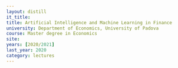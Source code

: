 ```yaml
---
layout: distill
it_title:
title: Artificial Intelligence and Machine Learning in Finance
university: Department of Economics, University of Padova
course: Master degree in Economics
site:
years: [2020/2021]
last_year: 2020
category: lectures
---
```

